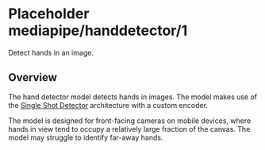 # Placeholder mediapipe/handdetector/1

Detect hands in an image.

<!-- asset-path: cns/dg-d/home/annyuan/handdetector_hourglass_short_2019_03_25_v0 -->
<!-- module-type: image-object-detection -->
<!-- finetunable: false -->
<!-- network-architecture: SSD -->

## Overview

The hand detector model detects hands in images. The model makes use of the
[Single Shot Detector](https://arxiv.org/abs/1512.02325) architecture with a
custom encoder.

The model is designed for front-facing cameras on mobile devices, where hands in
view tend to occupy a relatively large fraction of the canvas. The model may
struggle to identify far-away hands.
